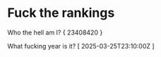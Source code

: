 # Fuck the rankings

Who the hell am I?
{ 23408420 }

What fucking year is it?
[ 2025-03-25T23:10:00Z ]
